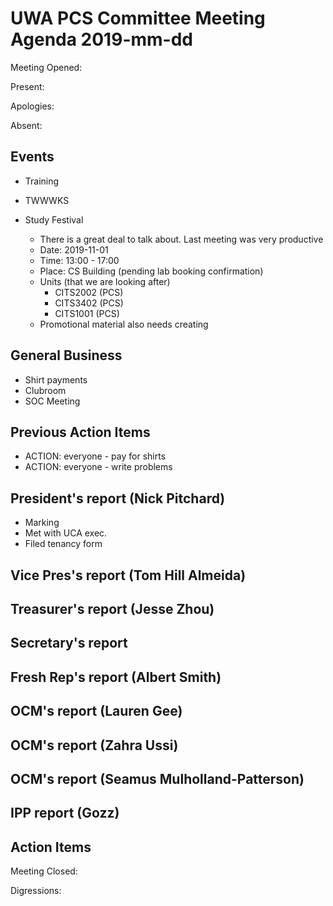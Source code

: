 # UWA PCS Committee Meeting Agenda 2019-mm-dd

Meeting Opened:

Present: 

Apologies: 

Absent:

## Events
- Training

- TWWWKS

- Study Festival
  - There is a great deal to talk about. Last meeting was very productive
  - Date: 2019-11-01
  - Time: 13:00 - 17:00
  - Place: CS Building (pending lab booking confirmation)
  - Units (that we are looking after)
    - CITS2002 (PCS)
    - CITS3402 (PCS)
    - CITS1001 (PCS)
  - Promotional material also needs creating 

## General Business
  - Shirt payments
  - Clubroom
  - SOC Meeting

## Previous Action Items
  - ACTION: everyone - pay for shirts
  - ACTION: everyone - write problems

## President's report (Nick Pitchard)
- Marking
- Met with UCA exec.
- Filed tenancy form

## Vice Pres's report (Tom Hill Almeida)

## Treasurer's report (Jesse Zhou)

## Secretary's report

## Fresh Rep's report (Albert Smith)

## OCM's report (Lauren Gee)

## OCM's report (Zahra Ussi)

## OCM's report (Seamus Mulholland-Patterson)

## IPP report (Gozz)

## Action Items

Meeting Closed:

Digressions:
